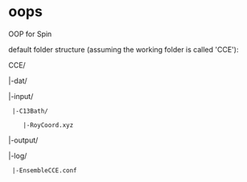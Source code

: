 # oops
OOP for Spin

default folder structure (assuming the working folder is called 'CCE'): 

CCE/

|-dat/

  |-input/

     |-C13Bath/

        |-RoyCoord.xyz

  |-output/

  |-log/

     |-EnsembleCCE.conf


